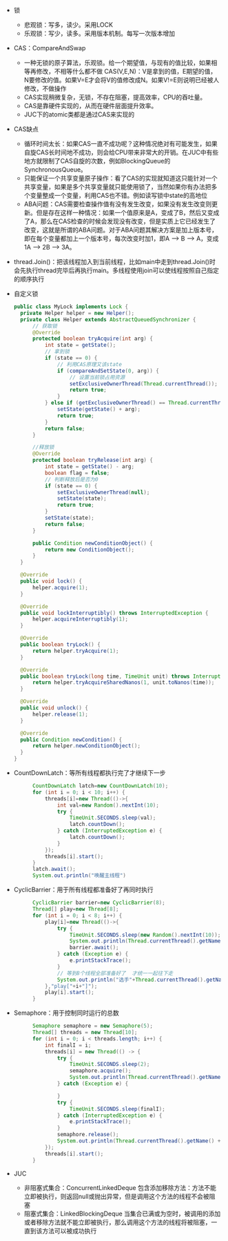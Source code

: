 * 锁
  * 悲观锁：写多，读少。采用LOCK
  * 乐观锁：写少，读多。采用版本机制。每写一次版本增加
* CAS：CompareAndSwap

  * 一种无锁的原子算法，乐观锁。给一个期望值，与现有的值比较，如果相等再修改，不相等什么都不做
    CAS\(V,E,N\)：V是拿到的值，E期望的值，N要修改的值。如果V=E才会将V的值修改成N。如果V!=E则说明已经被人修改，不做操作
  * CAS实现稍微复杂，无锁，不存在阻塞，提高效率，CPU的吞吐量。
  * CAS是靠硬件实现的，从而在硬件层面提升效率。
  * JUC下的atomic类都是通过CAS来实现的

* CAS缺点

  * 循环时间太长：如果CAS一直不成功呢？这种情况绝对有可能发生，如果自旋CAS长时间地不成功，则会给CPU带来非常大的开销。在JUC中有些地方就限制了CAS自旋的次数，例如BlockingQueue的SynchronousQueue。
  * 只能保证一个共享变量原子操作：看了CAS的实现就知道这只能针对一个共享变量，如果是多个共享变量就只能使用锁了，当然如果你有办法把多个变量整成一个变量，利用CAS也不错。例如读写锁中state的高地位
  * ABA问题：CAS需要检查操作值有没有发生改变，如果没有发生改变则更新。但是存在这样一种情况：如果一个值原来是A，变成了B，然后又变成了A，那么在CAS检查的时候会发现没有改变，但是实质上它已经发生了改变，这就是所谓的ABA问题。对于ABA问题其解决方案是加上版本号，即在每个变量都加上一个版本号，每次改变时加1，即A —&gt; B —&gt; A，变成1A —&gt; 2B —&gt; 3A。

* thread.Join\(\)：把该线程加入到当前线程，比如main中走到thread.Join\(\)时会先执行thread完毕后再执行main。多线程使用join可以使线程按照自己指定的顺序执行

* 自定义锁

  ```java
  public class MyLock implements Lock {
    private Helper helper = new Helper();
    private class Helper extends AbstractQueuedSynchronizer {
        // 获取锁
        @Override
        protected boolean tryAcquire(int arg) {
            int state = getState();
            // 拿到锁
            if (state == 0) {
                // 利用CAS原理又该state
                if (compareAndSetState(0, arg)) {
                    // 设置当前锁占用资源
                    setExclusiveOwnerThread(Thread.currentThread());
                    return true;
                }
            } else if (getExclusiveOwnerThread() == Thread.currentThread()) { //锁重入性
                setState(getState() + arg);
                return true;
            }
            return false;
        }

        //释放锁
        @Override
        protected boolean tryRelease(int arg) {
            int state = getState() - arg;
            boolean flag = false;
            // 判断释放后是否为0
            if (state == 0) {
                setExclusiveOwnerThread(null);
                setState(state);
                return true;
            }
            setState(state);
            return false;
        }

        public Condition newConditionObject() {
            return new ConditionObject();
        }
    }

    @Override
    public void lock() {
        helper.acquire(1);
    }

    @Override
    public void lockInterruptibly() throws InterruptedException {
        helper.acquireInterruptibly(1);
    }

    @Override
    public boolean tryLock() {
        return helper.tryAcquire(1);
    }

    @Override
    public boolean tryLock(long time, TimeUnit unit) throws InterruptedException {
        return helper.tryAcquireSharedNanos(1, unit.toNanos(time));
    }

    @Override
    public void unlock() {
        helper.release(1);
    }

    @Override
    public Condition newCondition() {
        return helper.newConditionObject();
    }
  }
  ```

* CountDownLatch：等所有线程都执行完了才继续下一步

  ```java
        CountDownLatch latch=new CountDownLatch(10);
        for (int i = 0; i < 10; i++) {
            threads[i]=new Thread(()->{
                int val=new Random().nextInt(10);
                try {
                    TimeUnit.SECONDS.sleep(val);
                    latch.countDown();
                } catch (InterruptedException e) {
                    latch.countDown();
                }
            });
            threads[i].start();
        }
        latch.await();
        System.out.println("唤醒主线程")
  ```

* CyclicBarrier：用于所有线程都准备好了再同时执行

  ```java
        CyclicBarrier barrier=new CyclicBarrier(8);
        Thread[] play=new Thread[8];
        for (int i = 0; i < 8; i++) {
            play[i]=new Thread(()->{
                try {
                    TimeUnit.SECONDS.sleep(new Random().nextInt(10));
                    System.out.println(Thread.currentThread().getName()+"准备好了");
                    barrier.await();
                } catch (Exception e) {
                    e.printStackTrace();
                }
                // 等到8个线程全部准备好了  才统一一起往下走
                System.out.println("选手"+Thread.currentThread().getName()+"起跑");
            },"play["+i+"]");
            play[i].start();
        }
  ```

* Semaphore：用于控制同时运行的总数

  ```java
        Semaphore semaphore = new Semaphore(5);
        Thread[] threads = new Thread[10];
        for (int i = 0; i < threads.length; i++) {
            int finalI = i;
            threads[i] = new Thread(() -> {
                try {
                    TimeUnit.SECONDS.sleep(2);
                    semaphore.acquire();
                    System.out.println(Thread.currentThread().getName() + " 可以入场");
                } catch (Exception e) {

                }
                try {
                    TimeUnit.SECONDS.sleep(finalI);
                } catch (InterruptedException e) {
                    e.printStackTrace();
                }
                semaphore.release();
                System.out.println(Thread.currentThread().getName() + " 离场");
            });
            threads[i].start();
        }
  ```

* JUC
  * 非阻塞式集合：ConcurrentLinkedDeque
      包含添加移除方法：方法不能立即被执行，则返回null或抛出异常，但是调用这个方法的线程不会被阻塞
  * 阻塞式集合：LinkedBlockingDeque
      当集合已满或为空时，被调用的添加或者移除方法就不能立即被执行，那么调用这个方法的线程将被阻塞，一直到该方法可以被成功执行



